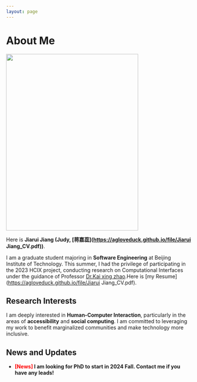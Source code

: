 ```yaml
---
layout: page
---
```


# About Me

<img src="https://agloveduck.github.io//jiaruijiang.jpg" class="floatpic" width="360" height="480">

Here is **Jiarui Jiang (Judy, [蒋嘉蕊](https://agloveduck.github.io/file/Jiarui Jiang_CV.pdf))**.

I am a graduate student majoring in **Software Engineering** at Beijing Institute of Technology. This summer, I had the privilege of participating in the 2023 HCIX project, conducting research on Computational Interfaces under the guidance of Professor [Dr.Kai xing zhao](https://scholar.google.fr/citations?user=YcTuPL0AAAAJ&hl=en/).Here is [my Resume](https://agloveduck.github.io/file/Jiarui Jiang_CV.pdf).

## Research Interests

I am deeply interested in **Human-Computer Interaction**, particularly in the areas of **accessibility** and **social computing**. I am committed to leveraging my work to benefit marginalized communities and make technology more inclusive.

## News and Updates

- **<font color='red'>[News]</font> I am looking for PhD to start in 2024 Fall. Contact me if you have any leads!**
<!-- - **Jun 2023：**Happy to be attend the HCIX 2023.
- **May 2021：**Happy to win the Meritorious Award in MCM/ICM 2021. -->

